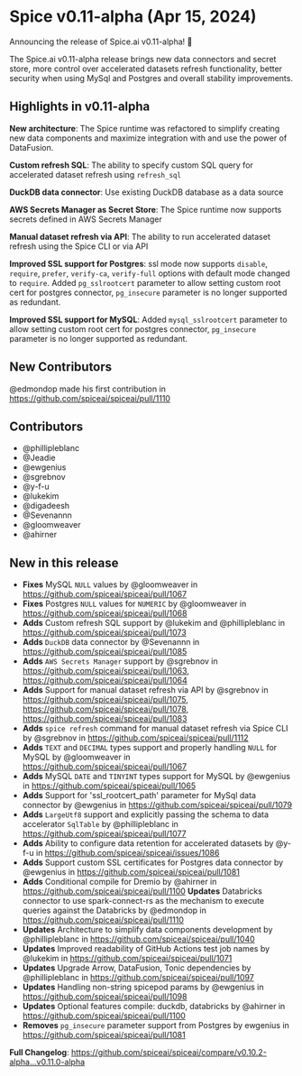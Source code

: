# Spice v0.11-alpha (Apr 15, 2024)

Announcing the release of Spice.ai v0.11-alpha! 🎉

The Spice.ai v0.11-alpha release brings new data connectors and secret store, more control over accelerated datasets refresh functionality, better security when using MySql and Postgres and overall stability improvements.

## Highlights in v0.11-alpha

**New architecture**: The Spice runtime was refactored to simplify creating new data components and maximize integration with and use the power of DataFusion.

**Custom refresh SQL**: The ability to specify custom SQL query for accelerated dataset refresh using `refresh_sql`

**DuckDB data connector**: Use existing DuckDB database as a data source

**AWS Secrets Manager as Secret Store**: The Spice runtime now supports secrets defined in AWS Secrets Manager

**Manual dataset refresh via API**: The ability to run accelerated dataset refresh using the Spice CLI or via API

**Improved SSL support for Postgres**: ssl mode now supports `disable`, `require`, `prefer`, `verify-ca`, `verify-full` options with default mode changed to `require`.
Added `pg_sslrootcert` parameter to allow setting custom root cert for postgres connector, `pg_insecure` parameter is no longer supported as redundant.

**Improved SSL support for MySQL**: Added `mysql_sslrootcert` parameter to allow setting custom root cert for postgres connector, `pg_insecure` parameter is no longer supported as redundant.

## New Contributors
@edmondop made his first contribution in https://github.com/spiceai/spiceai/pull/1110

## Contributors

- @phillipleblanc
- @Jeadie
- @ewgenius
- @sgrebnov
- @y-f-u
- @lukekim
- @digadeesh
- @Sevenannn
- @gloomweaver
- @ahirner

## New in this release

- **Fixes** MySQL `NULL` values by @gloomweaver in https://github.com/spiceai/spiceai/pull/1067
- **Fixes** Postgres `NULL` values for `NUMERIC` by @gloomweaver in https://github.com/spiceai/spiceai/pull/1068
- **Adds** Custom refresh SQL support by @lukekim and @phillipleblanc in https://github.com/spiceai/spiceai/pull/1073
- **Adds** `DuckDB` data connector by @Sevenannn in https://github.com/spiceai/spiceai/pull/1085
- **Adds** `AWS Secrets Manager` support by @sgrebnov in https://github.com/spiceai/spiceai/pull/1063, https://github.com/spiceai/spiceai/pull/1064
- **Adds** Support for manual dataset refresh via API by @sgrebnov in https://github.com/spiceai/spiceai/pull/1075, https://github.com/spiceai/spiceai/pull/1078, https://github.com/spiceai/spiceai/pull/1083
- **Adds** `spice refresh` command for manual dataset refresh via Spice CLI by @sgrebnov in https://github.com/spiceai/spiceai/pull/1112
- **Adds** `TEXT` and `DECIMAL` types support and properly handling `NULL` for MySQL by @gloomweaver in https://github.com/spiceai/spiceai/pull/1067
- **Adds** MySQL `DATE` and `TINYINT` types support for MySQL by @ewgenius in https://github.com/spiceai/spiceai/pull/1065
- **Adds** Support for 'ssl_rootcert_path' parameter for MySql data connector by @ewgenius in https://github.com/spiceai/spiceai/pull/1079
- **Adds** `LargeUtf8` support and explicitly passing the schema to data accelerator `SqlTable` by @phillipleblanc in https://github.com/spiceai/spiceai/pull/1077
- **Adds** Ability to configure data retention for accelerated datasets by @y-f-u in https://github.com/spiceai/spiceai/issues/1086
- **Adds** Support custom SSL certificates for Postgres data connector by @ewgenius in https://github.com/spiceai/spiceai/pull/1081
- **Adds** Conditional compile for Dremio by @ahirner in https://github.com/spiceai/spiceai/pull/1100
  **Updates** Databricks connector to use spark-connect-rs as the mechanism to execute queries against the Databricks by @edmondop in https://github.com/spiceai/spiceai/pull/1110
- **Updates** Architecture to simplify data components development by @phillipleblanc in https://github.com/spiceai/spiceai/pull/1040
- **Updates** Improved readability of GitHub Actions test job names by @lukekim in https://github.com/spiceai/spiceai/pull/1071
- **Updates** Upgrade Arrow, DataFusion, Tonic dependencies by @phillipleblanc in https://github.com/spiceai/spiceai/pull/1097
- **Updates** Handling non-string spicepod params by @ewgenius in https://github.com/spiceai/spiceai/pull/1098
- **Updates** Optional features compile: duckdb, databricks by @ahirner in https://github.com/spiceai/spiceai/pull/1100
- **Removes** `pg_insecure` parameter support from Postgres by ewgenius in https://github.com/spiceai/spiceai/pull/1081

**Full Changelog**: https://github.com/spiceai/spiceai/compare/v0.10.2-alpha...v0.11.0-alpha
